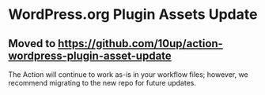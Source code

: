# WordPress.org Plugin Assets Update

## Moved to https://github.com/10up/action-wordpress-plugin-asset-update

The Action will continue to work as-is in your workflow files; however, we recommend migrating to the new repo for future updates.
